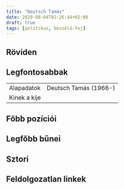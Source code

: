 ```yaml
---
title: "Deutsch Tamás"
date: 2020-08-04T02:26:44+02:00
draft: true
tags: [politikus, beszélő-fej]
---
```


## Röviden

## Legfontosabbak

|                           |                                                                    |
| :---                      | :----                                                              |
| Alapadatok                | Deutsch Tamás (1966-)                                              |
| Kinek a kije              |                                                                    |

## Főbb pozíciói


## Legfőbb bűnei

## Sztori

## Feldolgozatlan linkek
